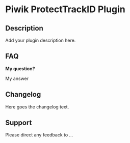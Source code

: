# Piwik ProtectTrackID Plugin

## Description

Add your plugin description here.

## FAQ

__My question?__

My answer

## Changelog

Here goes the changelog text.

## Support

Please direct any feedback to ...
